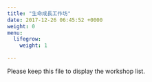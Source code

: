 ```yaml
---
title: "生命成長工作坊"
date: 2017-12-26 06:45:52 +0000
weight: 0
menu:
  lifegrow:
    weight: 1

---
```

Please keep this file to display the workshop list.